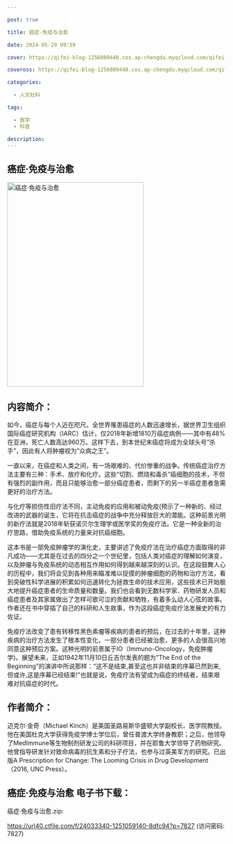 ```yaml
---

post: true

title: 癌症·免疫与治愈

date: 2024-05-29 09:59

cover: https://qifei-blog-1256009448.cos.ap-chengdu.myqcloud.com/qifei-blog/65c887829f345e8d038ec312.jpg

coveross: https://qifei-blog-1256009448.cos.ap-chengdu.myqcloud.com/qifei-blog/65c887829f345e8d038ec312.jpg

categories:

  - 人文社科

tags:

  - 医学
  - 科普

description:
---
```




## 癌症·免疫与治愈
<img alt="癌症·免疫与治愈 " class="aligncenter loaded" data-was-processed="true" decoding="async" fetchpriority="high" height="471" src="https://qifei-blog-1256009448.cos.ap-chengdu.myqcloud.com/qifei-blog/65c887829f345e8d038ec312.jpg" style="cursor: zoom-in;" width="314"/>

## 内容简介：

如今，癌症与每个人近在咫尺。全世界罹患癌症的人数迅速增长，据世界卫生组织国际癌症研究机构（IARC）估计，仅2018年新增1810万癌症病例——其中有48%在亚洲，死亡人数高达960万。这样下去，到本世纪末癌症将成为全球头号“杀手”，因此有人将肿瘤视为“众病之王”。

一直以来，在癌症和人类之间，有一场艰难的、代价惨重的战争。传统癌症治疗方法主要有三种：手术、放疗和化疗。这些“切割、燃烧和毒杀”癌细胞的技术，不但有强烈的副作用，而且只能够治愈一部分癌症患者，而剩下的另一半癌症患者急需更好的治疗方法。

与化疗等损伤性旧疗法不同，主动免疫的应用和被动免疫(预示了一种新的、经过改进的武器的诞生，它将在抗击癌症的战争中充分释放巨大的潜能。这种前景光明的新疗法就是2018年斩获诺贝尔生理学或医学奖的免疫疗法。它是一种全新的治疗思路，借助免疫系统的力量来对抗癌细胞。

这本书是一部免疫肿瘤学的演化史，主要讲述了免疫疗法在治疗癌症方面取得的非凡成功——尤其是在过去的四分之一个世纪里，包括人类对癌症的理解如何演变，以及肿瘤与免疫系统的动态相互作用如何得到越来越深刻的认识。在这段鼓舞人心的历程中，我们将会见到各种用来瞄准难以捉摸的肿瘤细胞的药物和治疗方法，看到突破性科学进展的积累如何迅速转化为拯救生命的技术应用，这些技术已开始极大地提升癌症患者的生命质量和数量。我们也会看到无数科学家、药物研发人员和癌症患者及其家属做出了怎样可歌可泣的贡献和牺牲，有着多么动人心弦的故事。作者还在书中穿插了自己的科研和人生故事，作为这段癌症免疫疗法发展史的有力佐证。

免疫疗法改变了患有转移性黑色素瘤等疾病的患者的预后，在过去的十年里，这种疾病的治疗方法发生了根本性变化，一部分患者已经被治愈，更多的人会很高兴地同意这种预后方案。这种光明的前景属于IO（Immuno-Oncology，免疫肿瘤学)。展望未来，正如1942年11月10日丘吉尔发表的题为”The End of the Beginning”的演讲中所说那样：“这不是结束,甚至这也并非结束的序幕已然到来,但或许,这是序幕已经结束!”也就是说，免疫疗法有望成为癌症的终结者，结束艰难对抗癌症的时代。

## 作者简介：

迈克尔·金奇（Michael Kinch）是美国圣路易斯华盛顿大学副校长、医学院教授。他在美国杜克大学获得免疫学博士学位后，曾任普渡大学终身教职；之后，他领导了MedImmune等生物制剂研发公司的科研项目，并在耶鲁大学领导了药物研究。他曾指导研发针对致命病毒的抗生素和分子疗法，也参与过英美军方的研究。已出版A Prescription for Change: The Looming Crisis in Drug Development（2016, UNC Press）。

## 癌症·免疫与治愈 电子书下载：



癌症·免疫与治愈.zip: 

https://url40.ctfile.com/f/24033340-1251059140-8dfc94?p=7827 (访问密码: 7827)
